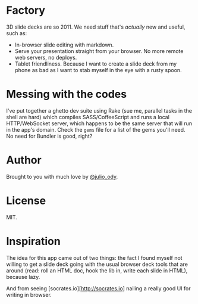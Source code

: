 # Factory

3D slide decks are so 2011. We need stuff that's _actually_ new and useful, such as:

* In-browser slide editing with markdown.
* Serve your presentation straight from your browser. No more remote web servers, no deploys.
* Tablet friendliness. Because I want to create a slide deck from my phone
as bad as I want to stab myself in the eye with a rusty spoon.

# Messing with the codes

I've put together a ghetto dev suite using Rake (sue me, parallel tasks in the shell are hard) which compiles SASS/CoffeeScript and runs a local HTTP/WebSocket server, which happens to be the same server that will run in the app's domain. Check the `gems` file for a list of the gems you'll need. No need for Bundler is good, right?

# Author

Brought to you with much love by [@julio_ody](http://twitter.com/julio_ody).

# License

MIT.

# Inspiration

The idea for this app came out of two things: the fact I found myself not willing to get a slide deck going with the usual browser deck tools that are around (read: roll an HTML doc, hook the lib in, write each slide in HTML), because lazy.

And from seeing [socrates.io][http://socrates.io] nailing a really good UI for writing in browser.
